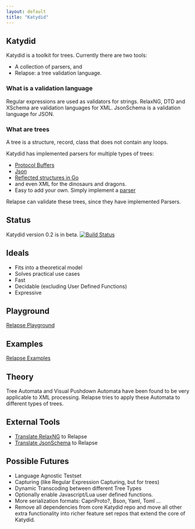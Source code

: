 ```yaml
---
layout: default
title: "Katydid"
---
```


## Katydid

Katydid is a toolkit for trees.
Currently there are two tools:

  * A collection of parsers, and
  * Relapse: a tree validation language.

### What is a validation language
Regular expressions are used as validators for strings.
RelaxNG, DTD and XSchema are validation languages for XML.
JsonSchema is a validation language for JSON.

### What are trees
A tree is a structure, record, class that does not contain any loops.

Katydid has implemented parsers for multiple types of trees:

  * [Protocol Buffers](https://developers.google.com/protocol-buffers/)
  * [Json](http://json.org/)
  * [Reflected structures in Go](http://golang.org/pkg/reflect)
  * and even XML for the dinosaurs and dragons.
  * Easy to add your own. Simply implement a [parser](http://katydid.github.io/dev/parsers)

Relapse can validate these trees, since they have implemented Parsers.

## Status
Katydid version 0.2 is in beta.
[![Build Status](https://drone.io/github.com/katydid/katydid/status.png)](https://drone.io/github.com/katydid/katydid/latest)

## Ideals

  * Fits into a theoretical model
  * Solves practical use cases
  * Fast
  * Decidable (excluding User Defined Functions)
  * Expressive

## Playground

[Relapse Playground](http://katydid.github.io/play)

## Examples

[Relapse Examples](http://katydid.github.io/doc/examples)

## Theory

Tree Automata and Visual Pushdown Automata have been found to be very applicable to XML processing.
Relapse tries to apply these Automata to different types of trees.

## External Tools

  * [Translate RelaxNG](https://github.com/katydid/relaxng) to Relapse
  * [Translate JsonSchema](https://github.com/katydid/jsonschema) to Relapse

## Possible Futures

  * Language Agnostic Testset
  * Capturing (like Regular Expression Capturing, but for trees)
  * Dynamic Transcoding between different Tree Types
  * Optionally enable Javascript/Lua user defined functions.
  * More serialization formats: CapnProto?, Bson, Yaml, Toml ...
  * Remove all dependencies from core Katydid repo and move all other extra functionality into richer feature set repos that extend the core of Katydid.
